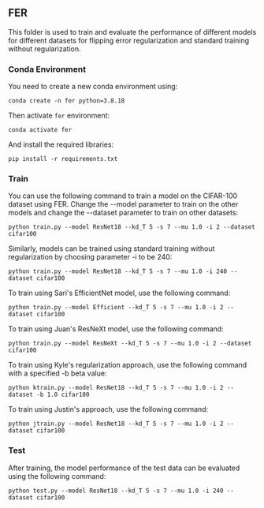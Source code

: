 ## FER 
This folder is used to train and evaluate the performance of different models for different datasets for flipping error regularization and standard training without regularization. 

### Conda Environment
 You need to create a new conda environment using:
```
conda create -n fer python=3.8.18
```
 Then activate `fer` environment:
```
conda activate fer
```
And install the required libraries:
```
pip install -r requirements.txt
```

### Train
You can use the following command to train a model on the CIFAR-100 dataset using FER. Change the --model parameter to train on the other models and change the --dataset parameter to train on other datasets:
```
python train.py --model ResNet18 --kd_T 5 -s 7 --mu 1.0 -i 2 --dataset cifar100
```
Similarly, models can be trained using standard training without regularization by choosing parameter -i to be 240:
```
python train.py --model ResNet18 --kd_T 5 -s 7 --mu 1.0 -i 240 --dataset cifar100
```
To train using Sari's EfficientNet model, use the following command:
```
python train.py --model Efficient --kd_T 5 -s 7 --mu 1.0 -i 2 --dataset cifar100
```
To train using Juan's ResNeXt model, use the following command:
```
python train.py --model ResNeXt --kd_T 5 -s 7 --mu 1.0 -i 2 --dataset cifar100
```
To train using Kyle's regularization approach, use the following command with a specified -b beta value:
```
python ktrain.py --model ResNet18 --kd_T 5 -s 7 --mu 1.0 -i 2 --dataset -b 1.0 cifar100
```
To train using Justin's approach, use the following command:
```
python jtrain.py --model ResNet18 --kd_T 5 -s 7 --mu 1.0 -i 2 --dataset cifar100
```

### Test
After training, the model performance of the test data can be evaluated using the following command:
```
python test.py --model ResNet18 --kd_T 5 -s 7 --mu 1.0 -i 240 --dataset cifar100
```
